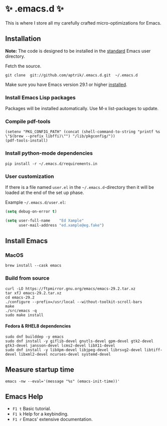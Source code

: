 # :sparkles: .emacs.d :sparkles:

This is where I store all my carefully crafted micro-optimizations for
Emacs.

## Installation

**Note:** The code is designed to be installed in the
[standard](https://www.emacswiki.org/emacs/DotEmacsDotD) Emacs user
directory.

Fetch the source.

    git clone  git://github.com/aptrik/.emacs.d.git  ~/.emacs.d

Make sure you have Emacs version 29.1 or higher [installed](#install-emacs).

### Install Emacs Lisp packages

Packages will be installed automatically. Use M-x list-packages to update.

### Compile pdf-tools

    (setenv "PKG_CONFIG_PATH" (concat (shell-command-to-string "printf %s \"$(brew --prefix libffi)\"") "/lib/pkgconfig/"))
    (pdf-tools-install)

### Install python-mode dependencies

    pip install -r ~/.emacs.d/requirements.in

### User customization

If there is a file named `user.el` in the `~/.emacs.d`-directory then it
will be loaded at the end of the set up phase.

Example `~/.emacs.d/user.el`:

```lisp
(setq debug-on-error t)

(setq user-full-name    "Ed Xample"
      user-mail-address "ed.xample@eg.fake")
```

## Install Emacs

### MacOS

    brew install --cask emacs

### Build from source

    curl -LO https://ftpmirror.gnu.org/emacs/emacs-29.2.tar.xz
    tar xfJ emacs-29.2.tar.xz
    cd emacs-29.2
    ./configure --prefix=/usr/local --without-toolkit-scroll-bars
    make
    ./src/emacs -q
    sudo make install

#### Fedora & RHEL8 dependencies

    sudo dnf builddep -y emacs
    sudo dnf install -y giflib-devel gnutls-devel gpm-devel gtk2-devel gtk3-devel jansson-devel lcms2-devel libX11-devel
    sudo dnf install -y libXpm-devel libjpeg-devel librsvg2-devel libtiff-devel libxml2-devel ncurses-devel systemd-devel

## Measure startup time

    emacs -nw --eval='(message "%s" (emacs-init-time))'

## Emacs Help

* `F1 t`  Basic tutorial.
* `F1 k`  Help for a keybinding.
* `F1 r`  Emacs' extensive documentation.
